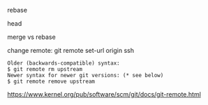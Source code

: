 rebase

head

merge vs rebase

change remote: git remote set-url origin ssh

```
Older (backwards-compatible) syntax:
$ git remote rm upstream
Newer syntax for newer git versions: (* see below)
$ git remote remove upstream
```

https://www.kernel.org/pub/software/scm/git/docs/git-remote.html


